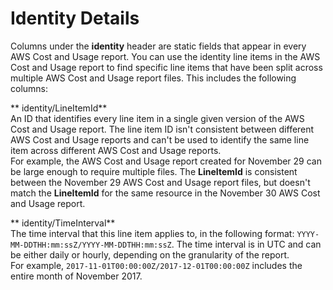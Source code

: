 # Identity Details<a name="enhanced-identity-columns"></a>

Columns under the **identity** header are static fields that appear in every AWS Cost and Usage report\. You can use the identity line items in the AWS Cost and Usage report to find specific line items that have been split across multiple AWS Cost and Usage report files\. This includes the following columns: 

** identity/LineItemId**  
An ID that identifies every line item in a single given version of the AWS Cost and Usage report\. The line item ID isn't consistent between different AWS Cost and Usage reports and can't be used to identify the same line item across different AWS Cost and Usage reports\.   
For example, the AWS Cost and Usage report created for November 29 can be large enough to require multiple files\. The **LineItemId** is consistent between the November 29 AWS Cost and Usage report files, but doesn't match the **LineItemId** for the same resource in the November 30 AWS Cost and Usage report\.

** identity/TimeInterval**  
The time interval that this line item applies to, in the following format: `YYYY-MM-DDTHH:mm:ssZ/YYYY-MM-DDTHH:mm:ssZ`\. The time interval is in UTC and can be either daily or hourly, depending on the granularity of the report\.  
For example, `2017-11-01T00:00:00Z/2017-12-01T00:00:00Z` includes the entire month of November 2017\.